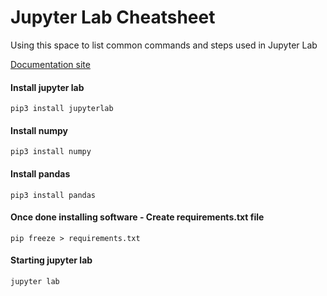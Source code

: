 # Jupyter Lab Cheatsheet
Using this space to list common commands and steps used in Jupyter Lab

[Documentation site](https://jupyterlab.readthedocs.io/en/stable/)

#### Install jupyter lab
```
pip3 install jupyterlab
```

#### Install numpy
```
pip3 install numpy
```

#### Install pandas
```
pip3 install pandas
```

#### Once done installing software - Create requirements.txt file
```
pip freeze > requirements.txt
```

#### Starting jupyter lab
```
jupyter lab
```
